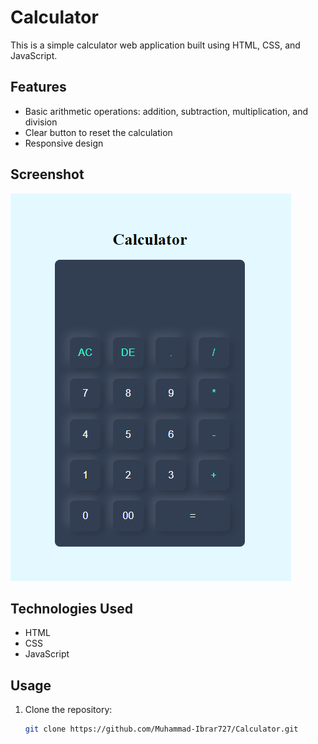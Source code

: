 # Calculator

This is a simple calculator web application built using HTML, CSS, and JavaScript.

## Features

- Basic arithmetic operations: addition, subtraction, multiplication, and division
- Clear button to reset the calculation
- Responsive design

## Screenshot

![Calculator Screenshot](screenshot/screenshot.png)

## Technologies Used

- HTML
- CSS
- JavaScript

## Usage

1. Clone the repository:

   ```sh
   git clone https://github.com/Muhammad-Ibrar727/Calculator.git
